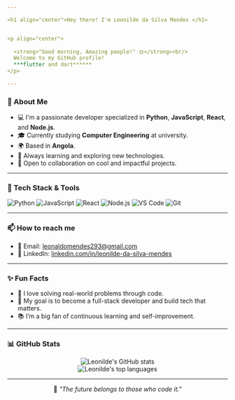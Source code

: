 ```yaml
---

<h1 align="center">Hey there! I'm Leonilde da Silva Mendes </h1>


<p align="center">
    
  <strong>"Good morning, Amazing people!" 🌞</strong><br/>
  Welcome to my GitHub profile!
  ***flutter and dart******
</p>

---
```


### 🧠 About Me

* 💻 I'm a passionate developer specialized in **Python**, **JavaScript**, **React**, and **Node.js**.
* 🎓 Currently studying **Computer Engineering** at university.
* 🌍 Based in **Angola**.
* 🌱 Always learning and exploring new technologies.
* 🤝 Open to collaboration on cool and impactful projects.

---

### 🚀 Tech Stack & Tools

![Python](https://img.shields.io/badge/-Python-3776AB?style=for-the-badge\&logo=python\&logoColor=white)
![JavaScript](https://img.shields.io/badge/-JavaScript-F7DF1E?style=for-the-badge\&logo=javascript\&logoColor=black)
![React](https://img.shields.io/badge/-React-61DAFB?style=for-the-badge\&logo=react\&logoColor=black)
![Node.js](https://img.shields.io/badge/-Node.js-339933?style=for-the-badge\&logo=node.js\&logoColor=white)
![VS Code](https://img.shields.io/badge/-VSCode-007ACC?style=for-the-badge\&logo=visual-studio-code\&logoColor=white)
![Git](https://img.shields.io/badge/-Git-F05032?style=for-the-badge\&logo=git\&logoColor=white)

---

### 📫 How to reach me

* 📧 Email: [leonaldomendes293@gmail.com](mailto:leonaldomendes293@gmail.com)
* 💼 LinkedIn: [linkedin.com/in/leonilde-da-silva-mendes](https://www.linkedin.com/in/leonilde-da-silva-mendes)

---

### ✨ Fun Facts

* 🧩 I love solving real-world problems through code.
* 🎯 My goal is to become a full-stack developer and build tech that matters.
* 📚 I’m a big fan of continuous learning and self-improvement.

---

### 📊 GitHub Stats

<p align="center">
  <img src="https://github-readme-stats.vercel.app/api?username=leonildemendes&show_icons=true&theme=tokyonight" alt="Leonilde's GitHub stats" />
  <br/>
  <img src="https://github-readme-stats.vercel.app/api/top-langs/?username=leonildemendes&layout=compact&theme=tokyonight" alt="Leonilde's top languages" />
</p>

---

<p align="center">
  💬 <i>"The future belongs to those who code it."</i>
</p>
